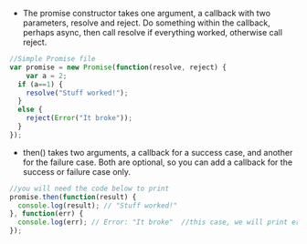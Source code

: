 * The promise constructor takes one argument, a callback with two parameters, resolve and reject. Do something within the callback, perhaps async, then call resolve if everything worked, otherwise call reject.
```javascript
//Simple Promise file
var promise = new Promise(function(resolve, reject) {
	var a = 2;
  if (a==1) {
    resolve("Stuff worked!");
  }
  else {
    reject(Error("It broke"));
  }
});
```
* then() takes two arguments, a callback for a success case, and another for the failure case. Both are optional, so you can add a callback for the success or failure case only.
```javascript
//you will need the code below to print
promise.then(function(result) {
  console.log(result); // "Stuff worked!"
}, function(err) {
  console.log(err); // Error: "It broke"  //this case, we will print err.
});
```

